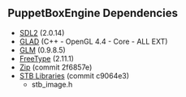 ## PuppetBoxEngine Dependencies
- [SDL2](https://www.libsdl.org/download-2.0.php) (2.0.14)
- [GLAD](https://glad.dav1d.de/) (C++ - OpenGL 4.4 - Core - ALL EXT)
- [GLM](https://glm.g-truc.net/0.9.8/index.html) (0.9.8.5)
- [FreeType](https://freetype.org/) (2.11.1)
- [Zip](https://github.com/kuba--/zip) (commit 2f6857e)
- [STB Libraries](https://github.com/nothings/stb) (commit c9064e3)
  - stb_image.h